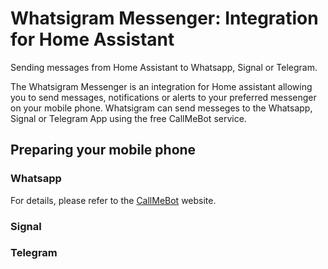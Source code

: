 # Whatsigram Messenger: Integration for Home Assistant
Sending messages from Home Assistant to Whatsapp, Signal or Telegram.

The Whatsigram Messenger is an integration for Home assistant allowing you to send messages, notifications or alerts to your preferred messenger on your mobile phone. Whatsigram can send messeges to the Whatsapp, Signal or Telegram App using the free CallMeBot service.

## Preparing your mobile phone

### Whatsapp

For details, please refer to the [CallMeBot](https://www.callmebot.com/blog/free-api-whatsapp-messages/) website.

### Signal
### Telegram

